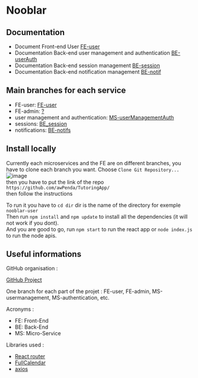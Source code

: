 # Nooblar

## Documentation
- Document Front-end User [FE-user](./Documentation/FE-user.md)
- Documentation Back-end user management and authentication [BE-userAuth](./Documentation/BE-userAuth.md)
- Documentation Back-end session management [BE-session](./Documentation/BE-session.md)
- Documentation Back-end notification management [BE-notif](./Documentation/BE-notif.md)

## Main branches for each service

- FE-user: [FE-user](https://github.com/awPenda/TutoringApp/tree/FE-user)
- FE-admin: [?]()
- user management and authentication: [MS-userManagementAuth](https://github.com/awPenda/TutoringApp/tree/MS-userManagementAuth)
- sessions: [BE_session](https://github.com/awPenda/tutoringapp/tree/BE_session)
- notifications: [BE-notifs](https://github.com/awPenda/tutoringapp/tree/BE-notif)

## Install locally
Currently each microservices and the FE are on different branches, you have to clone each branch you want. 
Choose `Clone Git Repository...`  
![image](https://github.com/awPenda/TutoringApp/assets/56393986/b4bbcf6a-ec91-44fb-90cf-ac2a1d95bcfe)  
then you have to put the link of the repo `https://github.com/awPenda/TutoringApp/`  
then follow the instructions  

To run it you have to `cd dir` dir is the name of the directory for exemple `nooblar-user`  
Then run `npm install` and `npm update` to install all the dependencies (it will not work if you dont).  
And you are good to go, run  `npm start` to run the react app or `node index.js` to run the node apis.




## Useful informations

GitHub organisation :

[GitHub Project](https://github.com/users/awPenda/projects/3)

One branch for each part of the projet : FE-user, FE-admin, MS-usermanagement, MS-authentication, etc. 


Acronyms : 
- FE: Front-End
- BE: Back-End
- MS: Micro-Service

Libraries used :
- [React router](https://reactrouter.com/en/main)
- [FullCalendar](https://fullcalendar.io/)
- [axios](https://axios-http.com/)


